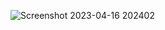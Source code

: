 ![Screenshot 2023-04-16 202402](https://user-images.githubusercontent.com/114798157/232325810-c376f348-6093-4126-aa4b-fb0a6d83904e.png)
